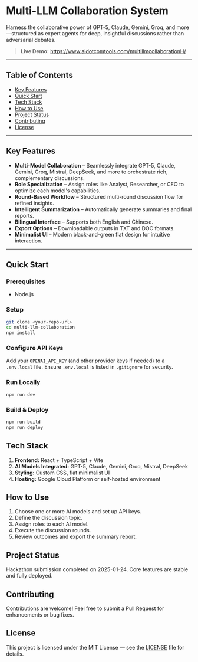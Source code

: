 # Multi-LLM Collaboration System

Harness the collaborative power of GPT-5, Claude, Gemini, Groq, and more—structured as expert agents for deep, insightful discussions rather than adversarial debates.

> **Live Demo:** https://www.aidotcomtools.com/multillmcollaborationH/

---

## Table of Contents
- [Key Features](#key-features)
- [Quick Start](#quick-start)
- [Tech Stack](#tech-stack)
- [How to Use](#how-to-use)
- [Project Status](#project-status)
- [Contributing](#contributing)
- [License](#license)

---

## Key Features
- **Multi-Model Collaboration** – Seamlessly integrate GPT-5, Claude, Gemini, Groq, Mistral, DeepSeek, and more to orchestrate rich, complementary discussions.
- **Role Specialization** – Assign roles like Analyst, Researcher, or CEO to optimize each model's capabilities.
- **Round-Based Workflow** – Structured multi-round discussion flow for refined insights.
- **Intelligent Summarization** – Automatically generate summaries and final reports.
- **Bilingual Interface** – Supports both English and Chinese.
- **Export Options** – Downloadable outputs in TXT and DOC formats.
- **Minimalist UI** – Modern black-and-green flat design for intuitive interaction.

---

## Quick Start

### Prerequisites
- Node.js

### Setup
```bash
git clone <your-repo-url>
cd multi-llm-collaboration
npm install
```

### Configure API Keys
Add your `OPENAI_API_KEY` (and other provider keys if needed) to a `.env.local` file. Ensure `.env.local` is listed in `.gitignore` for security.

### Run Locally
```bash
npm run dev
```

### Build & Deploy
```bash
npm run build
npm run deploy
```

## Tech Stack
1. **Frontend:** React + TypeScript + Vite
2. **AI Models Integrated:** GPT-5, Claude, Gemini, Groq, Mistral, DeepSeek
3. **Styling:** Custom CSS, flat minimalist UI
4. **Hosting:** Google Cloud Platform or self-hosted environment

## How to Use
1. Choose one or more AI models and set up API keys.
2. Define the discussion topic.
3. Assign roles to each AI model.
4. Execute the discussion rounds.
5. Review outcomes and export the summary report.

## Project Status
Hackathon submission completed on 2025-01-24. Core features are stable and fully deployed.

## Contributing
Contributions are welcome! Feel free to submit a Pull Request for enhancements or bug fixes.

## License

This project is licensed under the MIT License — see the [LICENSE](LICENSE) file for details.